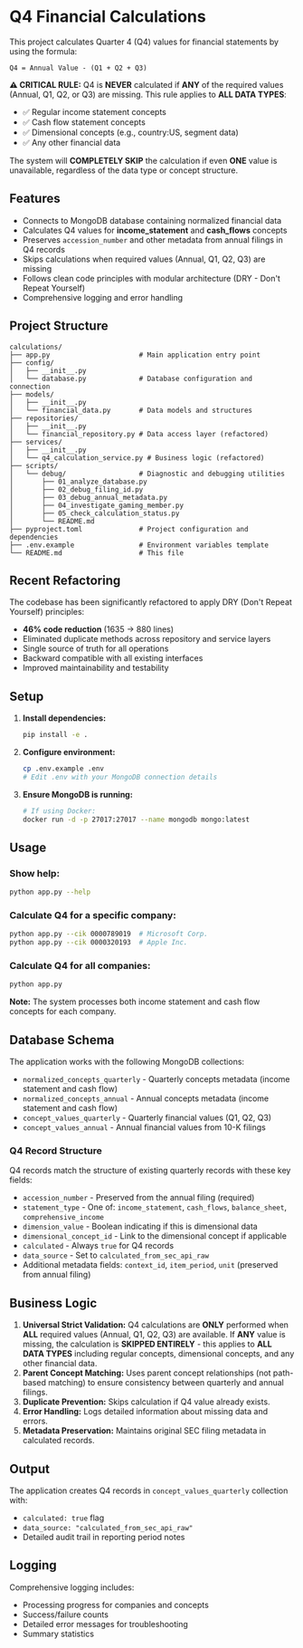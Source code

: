 # Q4 Financial Calculations

This project calculates Quarter 4 (Q4) values for financial statements by using the formula:

```
Q4 = Annual Value - (Q1 + Q2 + Q3)
```

**⚠️ CRITICAL RULE:** Q4 is **NEVER** calculated if **ANY** of the required values (Annual, Q1, Q2, or Q3) are missing. This rule applies to **ALL DATA TYPES**:
- ✅ Regular income statement concepts
- ✅ Cash flow statement concepts
- ✅ Dimensional concepts (e.g., country:US, segment data)  
- ✅ Any other financial data

The system will **COMPLETELY SKIP** the calculation if even **ONE** value is unavailable, regardless of the data type or concept structure.

## Features

- Connects to MongoDB database containing normalized financial data
- Calculates Q4 values for **income_statement** and **cash_flows** concepts
- Preserves `accession_number` and other metadata from annual filings in Q4 records
- Skips calculations when required values (Annual, Q1, Q2, Q3) are missing
- Follows clean code principles with modular architecture (DRY - Don't Repeat Yourself)
- Comprehensive logging and error handling

## Project Structure

```
calculations/
├── app.py                      # Main application entry point
├── config/
│   ├── __init__.py
│   └── database.py             # Database configuration and connection
├── models/
│   ├── __init__.py
│   └── financial_data.py       # Data models and structures
├── repositories/
│   ├── __init__.py
│   └── financial_repository.py # Data access layer (refactored)
├── services/
│   ├── __init__.py
│   └── q4_calculation_service.py # Business logic (refactored)
├── scripts/
│   └── debug/                  # Diagnostic and debugging utilities
│       ├── 01_analyze_database.py
│       ├── 02_debug_filing_id.py
│       ├── 03_debug_annual_metadata.py
│       ├── 04_investigate_gaming_member.py
│       ├── 05_check_calculation_status.py
│       └── README.md
├── pyproject.toml              # Project configuration and dependencies
├── .env.example                # Environment variables template
└── README.md                   # This file
```

## Recent Refactoring

The codebase has been significantly refactored to apply DRY (Don't Repeat Yourself) principles:
- **46% code reduction** (1635 → 880 lines)
- Eliminated duplicate methods across repository and service layers
- Single source of truth for all operations
- Backward compatible with all existing interfaces
- Improved maintainability and testability

## Setup

1. **Install dependencies:**
   ```bash
   pip install -e .
   ```

2. **Configure environment:**
   ```bash
   cp .env.example .env
   # Edit .env with your MongoDB connection details
   ```

3. **Ensure MongoDB is running:**
   ```bash
   # If using Docker:
   docker run -d -p 27017:27017 --name mongodb mongo:latest
   ```

## Usage

### Show help:
```bash
python app.py --help
```

### Calculate Q4 for a specific company:
```bash
python app.py --cik 0000789019  # Microsoft Corp.
python app.py --cik 0000320193  # Apple Inc.
```

### Calculate Q4 for all companies:
```bash
python app.py
```

**Note:** The system processes both income statement and cash flow concepts for each company.

## Database Schema

The application works with the following MongoDB collections:

- `normalized_concepts_quarterly` - Quarterly concepts metadata (income statement and cash flow)
- `normalized_concepts_annual` - Annual concepts metadata (income statement and cash flow)
- `concept_values_quarterly` - Quarterly financial values (Q1, Q2, Q3)
- `concept_values_annual` - Annual financial values from 10-K filings

### Q4 Record Structure

Q4 records match the structure of existing quarterly records with these key fields:
- `accession_number` - Preserved from the annual filing (required)
- `statement_type` - One of: `income_statement`, `cash_flows`, `balance_sheet`, `comprehensive_income`
- `dimension_value` - Boolean indicating if this is dimensional data
- `dimensional_concept_id` - Link to the dimensional concept if applicable
- `calculated` - Always `true` for Q4 records
- `data_source` - Set to `calculated_from_sec_api_raw`
- Additional metadata fields: `context_id`, `item_period`, `unit` (preserved from annual filing)

## Business Logic

1. **Universal Strict Validation:** Q4 calculations are **ONLY** performed when **ALL** required values (Annual, Q1, Q2, Q3) are available. If **ANY** value is missing, the calculation is **SKIPPED ENTIRELY** - this applies to **ALL DATA TYPES** including regular concepts, dimensional concepts, and any other financial data.
2. **Parent Concept Matching:** Uses parent concept relationships (not path-based matching) to ensure consistency between quarterly and annual filings.
3. **Duplicate Prevention:** Skips calculation if Q4 value already exists.
4. **Error Handling:** Logs detailed information about missing data and errors.
5. **Metadata Preservation:** Maintains original SEC filing metadata in calculated records.

## Output

The application creates Q4 records in `concept_values_quarterly` collection with:
- `calculated: true` flag
- `data_source: "calculated_from_sec_api_raw"`
- Detailed audit trail in reporting period notes

## Logging

Comprehensive logging includes:
- Processing progress for companies and concepts
- Success/failure counts
- Detailed error messages for troubleshooting
- Summary statistics
